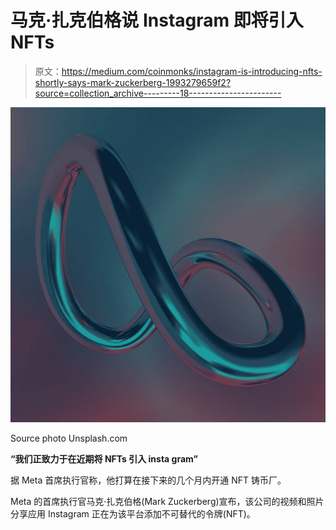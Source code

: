 # 马克·扎克伯格说 Instagram 即将引入 NFTs

> 原文：<https://medium.com/coinmonks/instagram-is-introducing-nfts-shortly-says-mark-zuckerberg-1993279659f2?source=collection_archive---------18----------------------->

![](img/364669f8f4f6aec1974a19e7c38dcd3f.png)

Source photo Unsplash.com

**“我们正致力于在近期将 NFTs 引入 insta gram”**

据 Meta 首席执行官称，他打算在接下来的几个月内开通 NFT 铸币厂。

Meta 的首席执行官马克·扎克伯格(Mark Zuckerberg)宣布，该公司的视频和照片分享应用 Instagram 正在为该平台添加不可替代的令牌(NFT)。